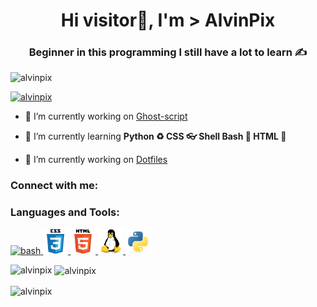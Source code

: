 <h1 align="center">Hi visitor👋, I'm > AlvinPix</h1>
<h3 align="center">Beginner in this programming I still have a lot to learn ✍</h3>

<p align="left"> <img src="https://komarev.com/ghpvc/?username=alvinpix&label=Profile%20views&color=ff0000&style=plastic" alt="alvinpix" /> </p>

<p align="left"> <a href="https://github.com/ryo-ma/github-profile-trophy"><img src="https://github-profile-trophy.vercel.app/?username=alvinpix" alt="alvinpix" /></a> </p>

- 🔭 I’m currently working on [Ghost-script](https://github.com/AlvinPix/Ghost-script.git)

- 🌱 I’m currently learning **Python ♻ CSS 👓 Shell Bash 📄 HTML 📜**

- 🔭 I’m currently working on [Dotfiles](https://github.com/AlvinPix/dotfiles.git)

<h3 align="left">Connect with me:</h3>
<p align="left">
</p>

<h3 align="left">Languages and Tools:</h3>
<p align="left"> <a href="https://www.gnu.org/software/bash/" target="_blank" rel="noreferrer"> <img src="https://www.vectorlogo.zone/logos/gnu_bash/gnu_bash-icon.svg" alt="bash" width="40" height="40"/> </a> <a href="https://www.w3schools.com/css/" target="_blank" rel="noreferrer"> <img src="https://raw.githubusercontent.com/devicons/devicon/master/icons/css3/css3-original-wordmark.svg" alt="css3" width="40" height="40"/> </a> <a href="https://www.w3.org/html/" target="_blank" rel="noreferrer"> <img src="https://raw.githubusercontent.com/devicons/devicon/master/icons/html5/html5-original-wordmark.svg" alt="html5" width="40" height="40"/> </a> <a href="https://www.linux.org/" target="_blank" rel="noreferrer"> <img src="https://raw.githubusercontent.com/devicons/devicon/master/icons/linux/linux-original.svg" alt="linux" width="40" height="40"/> </a> <a href="https://www.python.org" target="_blank" rel="noreferrer"> <img src="https://raw.githubusercontent.com/devicons/devicon/master/icons/python/python-original.svg" alt="python" width="40" height="40"/> </a> </p>

<p><img align="left" src="https://github-readme-stats.vercel.app/api/top-langs?username=alvinpix&show_icons=true&title_color=ff0000&text_color=ffffff&hide_border=true&locale=en&layout=compact" alt="alvinpix" /></p>

<p>&nbsp;<img align="center" src="https://github-readme-stats.vercel.app/api?username=alvinpix&show_icons=true&theme=synthwave&title_color=ff0000&text_color=ffffff&hide_border=true&locale=en" alt="alvinpix" /></p>

<p><img align="center" src="https://github-readme-streak-stats.herokuapp.com/?user=alvinpix&theme=dark" alt="alvinpix" /></p>

